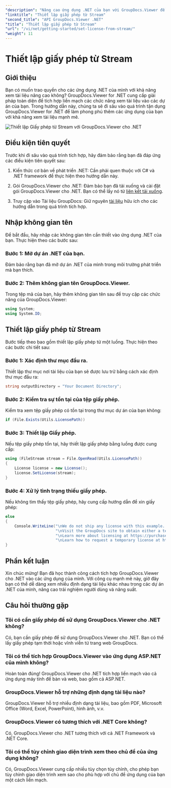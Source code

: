 ```yaml
---
"description": "Nâng cao ứng dụng .NET của bạn với GroupDocs.Viewer để xem tài liệu liền mạch. Làm theo hướng dẫn từng bước của chúng tôi và tích hợp các khả năng xem tài liệu mạnh mẽ một cách dễ dàng."
"linktitle": "Thiết lập giấy phép từ Stream"
"second_title": "API GroupDocs.Viewer .NET"
"title": "Thiết lập giấy phép từ Stream"
"url": "/vi/net/getting-started/set-license-from-stream/"
"weight": 11
---
```


# Thiết lập giấy phép từ Stream

## Giới thiệu
Bạn có muốn trao quyền cho các ứng dụng .NET của mình với khả năng xem tài liệu nâng cao không? GroupDocs.Viewer for .NET cung cấp giải pháp toàn diện để tích hợp liền mạch các chức năng xem tài liệu vào các dự án của bạn. Trong hướng dẫn này, chúng ta sẽ đi sâu vào quá trình tận dụng GroupDocs.Viewer for .NET để làm phong phú thêm các ứng dụng của bạn với khả năng xem tài liệu mạnh mẽ. 

![Thiết lập Giấy phép từ Stream với GroupDocs.Viewer cho .NET](/viewer/getting-started/set-license-from-stream.png)

## Điều kiện tiên quyết
Trước khi đi sâu vào quá trình tích hợp, hãy đảm bảo rằng bạn đã đáp ứng các điều kiện tiên quyết sau:
1. Kiến thức cơ bản về phát triển .NET: Cần phải quen thuộc với C# và .NET framework để thực hiện theo hướng dẫn này.
   
2. Gói GroupDocs.Viewer cho .NET: Đảm bảo bạn đã tải xuống và cài đặt gói GroupDocs.Viewer cho .NET. Bạn có thể lấy nó từ [liên kết tải xuống](https://releases.groupdocs.com/viewer/net/).
3. Truy cập vào Tài liệu GroupDocs: Giữ nguyên [tài liệu](https://tutorials.groupdocs.com/viewer/net/) hữu ích cho các hướng dẫn trong quá trình tích hợp.

## Nhập không gian tên
Để bắt đầu, hãy nhập các không gian tên cần thiết vào ứng dụng .NET của bạn. Thực hiện theo các bước sau:
### Bước 1: Mở dự án .NET của bạn.
Đảm bảo rằng bạn đã mở dự án .NET của mình trong môi trường phát triển mà bạn thích.
### Bước 2: Thêm không gian tên GroupDocs.Viewer.
Trong tệp mã của bạn, hãy thêm không gian tên sau để truy cập các chức năng của GroupDocs.Viewer:
```csharp
using System;
using System.IO;
```
## Thiết lập giấy phép từ Stream
Bước tiếp theo bao gồm thiết lập giấy phép từ một luồng. Thực hiện theo các bước chi tiết sau:
### Bước 1: Xác định thư mục đầu ra.
Thiết lập thư mục nơi tài liệu của bạn sẽ được lưu trữ bằng cách xác định thư mục đầu ra:
```csharp
string outputDirectory = "Your Document Directory";
```
### Bước 2: Kiểm tra sự tồn tại của tệp giấy phép.
Kiểm tra xem tệp giấy phép có tồn tại trong thư mục dự án của bạn không:
```csharp
if (File.Exists(Utils.LicensePath))
```
### Bước 3: Thiết lập Giấy phép.
Nếu tệp giấy phép tồn tại, hãy thiết lập giấy phép bằng luồng được cung cấp:
```csharp
using (FileStream stream = File.OpenRead(Utils.LicensePath))
{
    License license = new License();
    license.SetLicense(stream);
}
```
### Bước 4: Xử lý tình trạng thiếu giấy phép.
Nếu không tìm thấy tệp giấy phép, hãy cung cấp hướng dẫn để xin giấy phép:
```csharp
else
{
    Console.WriteLine("\nWe do not ship any license with this example. " +
                      "\nVisit the GroupDocs site to obtain either a temporary or permanent license. " +
                      "\nLearn more about licensing at https://purchase.groupdocs.com/faqs/licensing. " +
                      "\nLearn how to request a temporary license at https://purchase.groupdocs.com/temporary-license.");
}
```

## Phần kết luận
Xin chúc mừng! Bạn đã học thành công cách tích hợp GroupDocs.Viewer cho .NET vào các ứng dụng của mình. Với công cụ mạnh mẽ này, giờ đây bạn có thể dễ dàng xem nhiều định dạng tài liệu khác nhau trong các dự án .NET của mình, nâng cao trải nghiệm người dùng và năng suất.
## Câu hỏi thường gặp
### Tôi có cần giấy phép để sử dụng GroupDocs.Viewer cho .NET không?
Có, bạn cần giấy phép để sử dụng GroupDocs.Viewer cho .NET. Bạn có thể lấy giấy phép tạm thời hoặc vĩnh viễn từ trang web GroupDocs.
### Tôi có thể tích hợp GroupDocs.Viewer vào ứng dụng ASP.NET của mình không?
Hoàn toàn đúng! GroupDocs.Viewer cho .NET tích hợp liền mạch vào cả ứng dụng máy tính để bàn và web, bao gồm cả ASP.NET.
### GroupDocs.Viewer hỗ trợ những định dạng tài liệu nào?
GroupDocs.Viewer hỗ trợ nhiều định dạng tài liệu, bao gồm PDF, Microsoft Office (Word, Excel, PowerPoint), hình ảnh, v.v.
### GroupDocs.Viewer có tương thích với .NET Core không?
Có, GroupDocs.Viewer cho .NET tương thích với cả .NET Framework và .NET Core.
### Tôi có thể tùy chỉnh giao diện trình xem theo chủ đề của ứng dụng không?
Có, GroupDocs.Viewer cung cấp nhiều tùy chọn tùy chỉnh, cho phép bạn tùy chỉnh giao diện trình xem sao cho phù hợp với chủ đề ứng dụng của bạn một cách liền mạch.